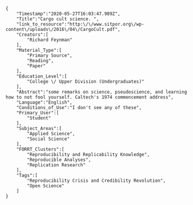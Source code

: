 
    {
        "Timestamp":"2020-05-27T16:03:47.989Z",
        "Title":"Cargo cult science. ",
        "link_to_resource":"http:\/\/www.sitpor.org\/wp-content\/uploads\/2016\/04\/CargoCult.pdf",
        "Creators":[
            "Richard Feynman"
        ],
        "Material_Type":[
            "Primary Source",
            "Reading",
            "Paper"
        ],
        "Education_Level":[
            "College \/ Upper Division (Undergraduates)"
        ],
        "Abstract":"some remarks on science, pseudoscience, and learning how to not fool yourself. Caltech's 1974 commencement address",
        "Language":"English",
        "Conditions_of_Use":"I don't see any of these",
        "Primary_User":[
            "Student"
        ],
        "Subject_Areas":[
            "Applied Science",
            "Social Science"
        ],
        "FORRT_Clusters":[
            "Reproducibility and Replicability Knowledge",
            "Reproducible Analyses",
            "Replication Research"
        ],
        "Tags":[
            "Reproducibility Crisis and Credibility Revolution",
            "Open Science"
        ]
    }
